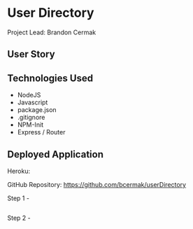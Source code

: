 # User Directory

<p>Project Lead: Brandon Cermak</P>

## User Story ##


## Technologies Used ##
* NodeJS
* Javascript
* package.json
* .gitignore
* NPM-Init
* Express / Router


## Deployed Application ##

Heroku: 

GitHub Repository: https://github.com/bcermak/userDirectory

Step 1 - 

<img src = "" alt = "">

Step 2 - 

<img src = "" alt = "">
